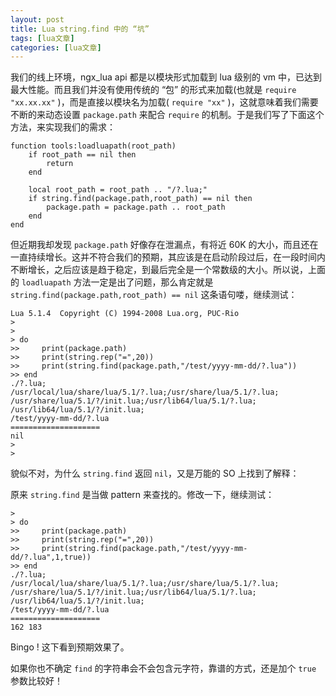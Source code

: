 ```yaml
---
layout: post
title: Lua string.find 中的 “坑”  
tags: [lua文章]
categories: [lua文章]
---
```

我们的线上环境，ngx_lua api 都是以模块形式加载到 lua 级别的 vm 中，已达到最大性能。而且我们并没有使用传统的 “包”
的形式来加载(也就是 `require "xx.xx.xx"` )，而是直接以模块名为加载( `require "xx"`
)，这就意味着我们需要不断的来动态设置 `package.path` 来配合 `require` 的机制。于是我们写了下面这个方法，来实现我们的需求：

    
    
    function tools:loadluapath(root_path)
        if root_path == nil then
            return
        end
    
        local root_path = root_path .. "/?.lua;"
        if string.find(package.path,root_path) == nil then
            package.path = package.path .. root_path
        end
    end
    

但近期我却发现 `package.path` 好像存在泄漏点，有将近 60K
的大小，而且还在一直持续增长。这并不符合我们的预期，其应该是在启动阶段过后，在一段时间内不断增长，之后应该是趋于稳定，到最后完全是一个常数级的大小。所以说，上面的
`loadluapath` 方法一定是出了问题，那么肯定就是 `string.find(package.path,root_path) == nil`
这条语句喽，继续测试：

    
    
    Lua 5.1.4  Copyright (C) 1994-2008 Lua.org, PUC-Rio
    >
    >
    > do
    >>     print(package.path)
    >>     print(string.rep("=",20))
    >>     print(string.find(package.path,"/test/yyyy-mm-dd/?.lua"))
    >> end
    ./?.lua;
    /usr/local/lua/share/lua/5.1/?.lua;/usr/share/lua/5.1/?.lua;
    /usr/share/lua/5.1/?/init.lua;/usr/lib64/lua/5.1/?.lua;
    /usr/lib64/lua/5.1/?/init.lua;
    /test/yyyy-mm-dd/?.lua
    ====================
    nil
    >
    >
    

貌似不对，为什么 `string.find` 返回 `nil`，又是万能的 SO 上找到了解释：

原来 `string.find` 是当做 pattern 来查找的。修改一下，继续测试：

    
    
    >
    > do
    >>     print(package.path)
    >>     print(string.rep("=",20))
    >>     print(string.find(package.path,"/test/yyyy-mm-dd/?.lua",1,true))
    >> end
    ./?.lua;
    /usr/local/lua/share/lua/5.1/?.lua;/usr/share/lua/5.1/?.lua;
    /usr/share/lua/5.1/?/init.lua;/usr/lib64/lua/5.1/?.lua;
    /usr/lib64/lua/5.1/?/init.lua;
    /test/yyyy-mm-dd/?.lua
    ====================
    162 183
    

Bingo ! 这下看到预期效果了。

如果你也不确定 `find` 的字符串会不会包含元字符，靠谱的方式，还是加个 `true` 参数比较好！